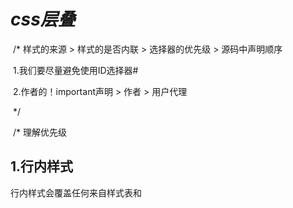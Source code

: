 #  *css层叠*

​    /* 样式的来源 > 样式的是否内联 > 选择器的优先级 > 源码中声明顺序

​    1.我们要尽量避免使用ID选择器#

​    2.作者的！important声明 > 作者 > 用户代理

​    */

​    /* 理解优先级

##   1.行内样式

​    行内样式会覆盖任何来自样式表和<style>标签中的样式，行内样式没有选择器，只作用于当前元素

​    eg：`<a href = 'javascript:;' style = "background-color: orange;"></a>`用style属性设置行内样式

##   2.选择器优先级

​    对于ID和class选择器而言

​    -如果选择器的ID数量最多，则它胜出

​    -如果ID数量一致，则类更多的胜出

​    -两者都一样，最多标签名如p和a等的选择器胜出

​    -伪类选择器如：`hover`和属性选择器`[type = "input"]`等相当于一个类选择器的优先级       

​    -通用选择器*和组合选择器> + ~对优先级无影响

> 注意：开发人员使用ID选择器，却不知道，它会创建更高的优先级，之后很难覆盖它。如果要覆盖一个ID选择器的样式需要使用另一个ID选择器

​    -这也是为什么在实际开发中不推荐使用ID选择器

​    -同时注意在css3中还有一种伪元素选择器 如`p::first-line{}`

> -伪元素是一个附加至选择器末的关键词，允许你对被选择元素的特定部分修改样式。

​    */

### 优先级标记法

>  使用一个三维坐标（x,y,z）来表示选择器的优先级
>
> x表示ID选择器数；y表示类选择器，伪类选择器，属性选择器总数；z表示标签选择器总数

```javascript
其中x权重大于y，y大于z
（1，0,0）>(0,n,n)//以此为例子
```

> 当然还可以用四维表示（t,x,y,z）t取0,1 其中t表示是否为行内添加

### ！important

> !important可以提高到最先优先级，但会带来很多麻烦，我们想覆盖这个！important只能再加一个！important
>
> 注：不推荐使用！important

```javascript
//注：在创建用于分发的js模块（如npm）时，强烈建议不要在js里使用行内样式改动。如果这样做了，就是强迫使用该包的人，要么全盘接受包内的样式，要么在每个想要修改的属性上加上！important
//正确的做法是，在包里包含一个样式表，最好用js给元素添加或者移除类，这样使用者在不引入优先级竞赛的前提下，按照自己喜好选择编辑其中的样式
```



## 3.源码顺序

> 在优先级相同的情况下，后出现的样式会覆盖掉先出现的样式

> css伪类选择器中顺序为link，visited，hover，active

#### 层叠值

```javascript
//浏览器遵循三个步骤，即来源，优先级，源码顺序，来解析网页上每一个元素的每个属性。如果一个声明在层叠中胜出，它就被称作一个层叠值。元素的每个属性最多只有一个层叠值。
//层叠值：作为层叠的结果，应用到一个元素上的特定属性的值
```

